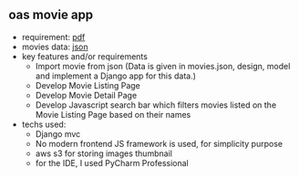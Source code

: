 ## oas movie app

- requirement: [pdf](Coding%20Task%20(2).pdf)
- movies data: [json](movies.json)
- key features and/or requirements
    - Import movie from json (Data is given in movies.json, design, model and implement a Django app for this data.)
    - Develop Movie Listing Page
    - Develop Movie Detail Page
    - Develop Javascript search bar which filters movies listed on the Movie Listing Page based on their names
- techs used:
    - Django mvc
    - No modern frontend JS framework is used, for simplicity purpose
    - aws s3 for storing images thumbnail
    - for the IDE,  I used PyCharm Professional